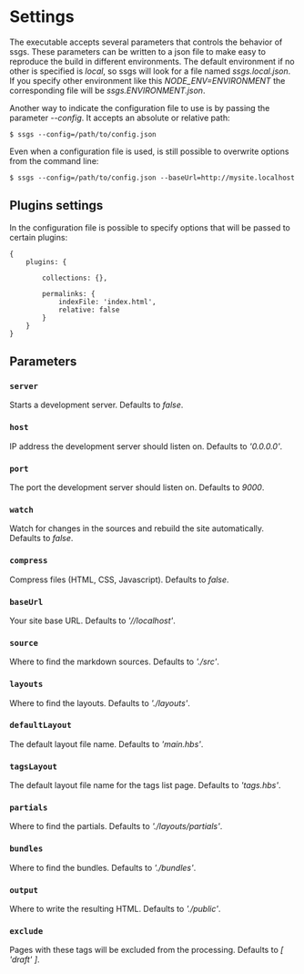 # Settings

The executable accepts several parameters that controls the behavior of ssgs. These parameters can be written to a json file to make easy to reproduce the build in different environments. The default environment if no other is specified is *local*, so ssgs will look for a file named *ssgs.local.json*. If you specify other environment like this *NODE_ENV=ENVIRONMENT* the corresponding file will be *ssgs.ENVIRONMENT.json*.

Another way to indicate the configuration file to use is by passing the parameter *--config*. It accepts an absolute or relative path:

    $ ssgs --config=/path/to/config.json

Even when a configuration file is used, is still possible to overwrite options from the command line:

    $ ssgs --config=/path/to/config.json --baseUrl=http://mysite.localhost

## Plugins settings

In the configuration file is possible to specify options that will be passed to certain plugins:

    {
        plugins: {

            collections: {},

            permalinks: {
                indexFile: 'index.html',
                relative: false
            }
        }
    }

## Parameters

### `server`

Starts a development server. Defaults to *false*.

### `host`

IP address the development server should listen on. Defaults to *'0.0.0.0'*.

### `port`

The port the development server should listen on. Defaults to *9000*.

### `watch`

Watch for changes in the sources and rebuild the site automatically. Defaults to *false*.

### `compress`

Compress files (HTML, CSS, Javascript). Defaults to *false*.

### `baseUrl`

Your site base URL. Defaults to *'//localhost'*.

### `source`

Where to find the markdown sources. Defaults to *'./src'*.

### `layouts`

Where to find the layouts. Defaults to *'./layouts'*.

### `defaultLayout`

The default layout file name. Defaults to *'main.hbs'*.

### `tagsLayout`

The default layout file name for the tags list page. Defaults to *'tags.hbs'*.

### `partials`

Where to find the partials. Defaults to *'./layouts/partials'*.

### `bundles`

Where to find the bundles. Defaults to *'./bundles'*.

### `output`

Where to write the resulting HTML. Defaults to *'./public'*.

### `exclude`

Pages with these tags will be excluded from the processing. Defaults to *[ 'draft' ]*.
